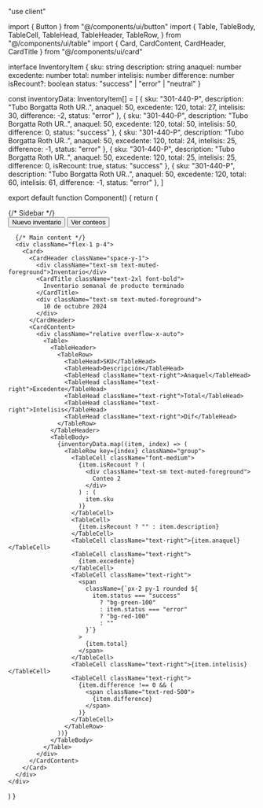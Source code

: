 "use client"

import { Button } from "@/components/ui/button"
import {
  Table,
  TableBody,
  TableCell,
  TableHead,
  TableHeader,
  TableRow,
} from "@/components/ui/table"
import { Card, CardContent, CardHeader, CardTitle } from "@/components/ui/card"

interface InventoryItem {
  sku: string
  description: string
  anaquel: number
  excedente: number
  total: number
  intelisis: number
  difference: number
  isRecount?: boolean
  status: "success" | "error" | "neutral"
}

const inventoryData: InventoryItem[] = [
  {
    sku: "301-440-P",
    description: "Tubo Borgatta Roth UR..",
    anaquel: 50,
    excedente: 120,
    total: 27,
    intelisis: 30,
    difference: -2,
    status: "error"
  },
  {
    sku: "301-440-P",
    description: "Tubo Borgatta Roth UR..",
    anaquel: 50,
    excedente: 120,
    total: 50,
    intelisis: 50,
    difference: 0,
    status: "success"
  },
  {
    sku: "301-440-P",
    description: "Tubo Borgatta Roth UR..",
    anaquel: 50,
    excedente: 120,
    total: 24,
    intelisis: 25,
    difference: -1,
    status: "error"
  },
  {
    sku: "301-440-P",
    description: "Tubo Borgatta Roth UR..",
    anaquel: 50,
    excedente: 120,
    total: 25,
    intelisis: 25,
    difference: 0,
    isRecount: true,
    status: "success"
  },
  {
    sku: "301-440-P",
    description: "Tubo Borgatta Roth UR..",
    anaquel: 50,
    excedente: 120,
    total: 60,
    intelisis: 61,
    difference: -1,
    status: "error"
  },
]

export default function Component() {
  return (
    <div className="flex min-h-screen bg-gray-100">
      {/* Sidebar */}
      <div className="hidden md:flex w-64 flex-col gap-1 p-4 bg-background border-r">
        <Button variant="ghost" className="justify-start text-muted-foreground">
          Nuevo inventario
        </Button>
        <Button variant="ghost" className="justify-start font-semibold">
          Ver conteos
        </Button>
      </div>

      {/* Main content */}
      <div className="flex-1 p-4">
        <Card>
          <CardHeader className="space-y-1">
            <div className="text-sm text-muted-foreground">Inventario</div>
            <CardTitle className="text-2xl font-bold">
              Inventario semanal de producto terminado
            </CardTitle>
            <div className="text-sm text-muted-foreground">
              10 de octubre 2024
            </div>
          </CardHeader>
          <CardContent>
            <div className="relative overflow-x-auto">
              <Table>
                <TableHeader>
                  <TableRow>
                    <TableHead>SKU</TableHead>
                    <TableHead>Descripción</TableHead>
                    <TableHead className="text-right">Anaquel</TableHead>
                    <TableHead className="text-right">Excedente</TableHead>
                    <TableHead className="text-right">Total</TableHead>
                    <TableHead className="text-right">Intelisis</TableHead>
                    <TableHead className="text-right">Dif</TableHead>
                  </TableRow>
                </TableHeader>
                <TableBody>
                  {inventoryData.map((item, index) => (
                    <TableRow key={index} className="group">
                      <TableCell className="font-medium">
                        {item.isRecount ? (
                          <div className="text-sm text-muted-foreground">
                            Conteo 2
                          </div>
                        ) : (
                          item.sku
                        )}
                      </TableCell>
                      <TableCell>
                        {item.isRecount ? "" : item.description}
                      </TableCell>
                      <TableCell className="text-right">{item.anaquel}</TableCell>
                      <TableCell className="text-right">
                        {item.excedente}
                      </TableCell>
                      <TableCell className="text-right">
                        <span
                          className={`px-2 py-1 rounded ${
                            item.status === "success"
                              ? "bg-green-100"
                              : item.status === "error"
                              ? "bg-red-100"
                              : ""
                          }`}
                        >
                          {item.total}
                        </span>
                      </TableCell>
                      <TableCell className="text-right">{item.intelisis}</TableCell>
                      <TableCell className="text-right">
                        {item.difference !== 0 && (
                          <span className="text-red-500">
                            {item.difference}
                          </span>
                        )}
                      </TableCell>
                    </TableRow>
                  ))}
                </TableBody>
              </Table>
            </div>
          </CardContent>
        </Card>
      </div>
    </div>
  )
}
